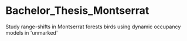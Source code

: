 # Bachelor_Thesis_Montserrat
Study range-shifts in Montserrat forests birds using dynamic occupancy models in 'unmarked'
